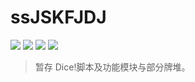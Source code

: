 # ssJSKFJDJ
![](https://img.shields.io/badge/License-MIT-black) ![](https://img.shields.io/badge/Lua%20script-1-blue) ![](https://img.shields.io/badge/Lua%20mod-0-blue) ![](https://img.shields.io/badge/Lua%20Module-0-red)
> 暂存 Dice!脚本及功能模块与部分牌堆。
